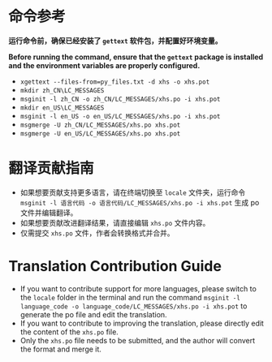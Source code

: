# 命令参考

**运行命令前，确保已经安装了 `gettext` 软件包，并配置好环境变量。**

**Before running the command, ensure that the `gettext` package is installed and the environment variables are properly
configured.**

* `xgettext --files-from=py_files.txt -d xhs -o xhs.pot`
* `mkdir zh_CN\LC_MESSAGES`
* `msginit -l zh_CN -o zh_CN/LC_MESSAGES/xhs.po -i xhs.pot`
* `mkdir en_US\LC_MESSAGES`
* `msginit -l en_US -o en_US/LC_MESSAGES/xhs.po -i xhs.pot`
* `msgmerge -U zh_CN/LC_MESSAGES/xhs.po xhs.pot`
* `msgmerge -U en_US/LC_MESSAGES/xhs.po xhs.pot`

# 翻译贡献指南

* 如果想要贡献支持更多语言，请在终端切换至 `locale` 文件夹，运行命令
  `msginit -l 语言代码 -o 语言代码/LC_MESSAGES/xhs.po -i xhs.pot`
  生成 po 文件并编辑翻译。
* 如果想要贡献改进翻译结果，请直接编辑 `xhs.po` 文件内容。
* 仅需提交 `xhs.po` 文件，作者会转换格式并合并。

# Translation Contribution Guide

* If you want to contribute support for more languages, please switch to the `locale` folder in the terminal and run the
  command `msginit -l language_code -o language_code/LC_MESSAGES/xhs.po -i xhs.pot` to generate the po file and edit the
  translation.
* If you want to contribute to improving the translation, please directly edit the content of the `xhs.po` file.
* Only the `xhs.po` file needs to be submitted, and the author will convert the format and merge it.
